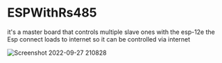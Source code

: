 # ESPWithRs485
it's a master board that controls multiple slave ones with the esp-12e the Esp connect loads to internet so it can be controlled via internet

![Screenshot 2022-09-27 210828](https://user-images.githubusercontent.com/67631987/192635825-d53d55d4-9a3a-4553-bad3-1153b5f32ecc.png)
